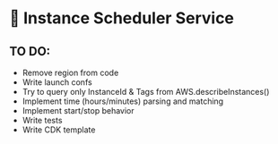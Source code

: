 # :construction: Instance Scheduler Service

## TO DO:
* Remove region from code
* Write launch confs
* Try to query only InstanceId & Tags from AWS.describeInstances()
* Implement time (hours/minutes) parsing and matching 
* Implement start/stop behavior
* Write tests
* Write CDK template